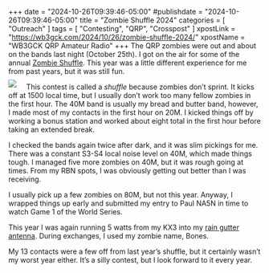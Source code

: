 +++
date = "2024-10-26T09:39:46-05:00"
#publishdate = "2024-10-26T09:39:46-05:00"
title = "Zombie Shuffle 2024"
categories = [ "Outreach" ]
tags = [ "Contesting", "QRP", "Crosspost" ]
xpostLink = "https://wb3gck.com/2024/10/26/zombie-shuffle-2024/"
xpostName = "WB3GCK QRP Amateur Radio"
+++
The QRP zombies were out and about on the bands last night (October
25th). I got on the air for some of the annual
[Zombie Shuffle](https://www.zianet.com/qrp/ZOMBIE/pg.html). This year
was a little different experience for me from past years, but it was
still fun.
<!--more-->

<img style="float:left;margin:-.4em 1.4em 0 0;" src="https://wb3gck.com/wp-content/uploads/2019/11/zombie-badge-150x263-nr1177.png">

This contest is called a *shuffle* because zombies don’t sprint.
It kicks off at 1500 local time, but I usually don’t work too many
fellow zombies in the first hour. The 40M band is usually my bread and
butter band, however, I made most of my contacts in the first hour on
20M. I kicked things off by working a bonus station and worked about
eight total in the first hour before taking an extended break.

I checked the bands again twice after dark, and it was slim pickings
for me. There was a constant S3-S4 local noise level on 40M, which made
things tough. I managed five more zombies on 40M, but it was rough going
at times. From my RBN spots, I was obviously getting out better than I
was receiving.

I usually pick up a few zombies on 80M, but not this year. Anyway, I
wrapped things up early and submitted my entry to Paul NA5N in time to
watch Game 1 of the World Series.

This year I was again running 5 watts from my KX3 into my
[rain gutter antenna](https://wb3gck.com/2016/12/18/the-wb3gck-downspout-antenna-revisited/).
 During exchanges, I used my zombie name, Bones.

My 13 contacts were a few off from last year’s shuffle, but it
certainly wasn’t my worst year either. It’s a silly contest, but I
look forward to it every year.

